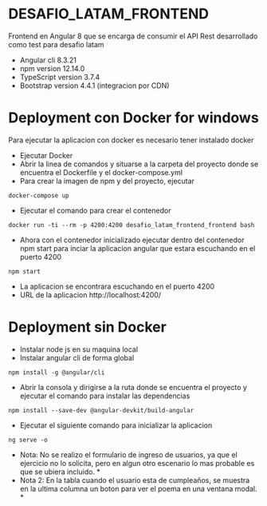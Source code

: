 # DESAFIO_LATAM_FRONTEND
Frontend en Angular 8 que se encarga de consumir el API Rest desarrollado como test para desafio latam
- Angular cli 8.3.21
- npm version 12.14.0
- TypeScript version 3.7.4
- Bootstrap version 4.4.1 (integracion por CDN)

# Deployment con Docker for windows
Para ejecutar la aplicacion con docker es necesario tener instalado docker

- Ejecutar Docker
- Abrir la linea de comandos y situarse a la carpeta del proyecto donde se encuentra el Dockerfile y el docker-compose.yml
- Para crear la imagen de npm y del proyecto, ejecutar
```
docker-compose up
```
- Ejecutar el comando para crear el contenedor
```
docker run -ti --rm -p 4200:4200 desafio_latam_frontend_frontend bash
```
- Ahora con el contenedor inicializado ejecutar dentro del contenedor npm start para inciar la aplicacion angular que estara escuchando en el puerto 4200
```
npm start
```
- La aplicacion se encontrara escuchando en el puerto 4200
- URL de la aplicacion http://localhost:4200/

# Deployment sin Docker

- Instalar node js en su maquina local
- Instalar angular cli de forma global
```
npm install -g @angular/cli
```
- Abrir la consola y dirigirse a la ruta donde se encuentra el proyecto y ejecutar el comando para instalar las dependencias
```
npm install --save-dev @angular-devkit/build-angular
```
- Ejecutar el siguiente comando para inicializar la aplicacion
```
ng serve -o
```

* Nota: No se realizo el formulario de ingreso de usuarios, ya que el ejercicio no lo solicita, pero en algun otro escenario lo mas probable es que se ubiera incluido. *
* Nota 2: En la tabla cuando el usuario esta de cumpleaños, se muestra en la ultima columna un boton para ver el poema en una ventana modal. *
